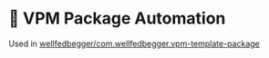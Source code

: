 # 🤖 VPM Package Automation

Used in [wellfedbegger/com.wellfedbegger.vpm-template-package](https://github.com/wellfedbegger/com.wellfedbegger.vpm-template-package)
